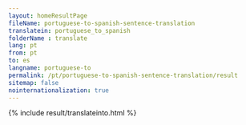 ```yaml
---
layout: homeResultPage
fileName: portuguese-to-spanish-sentence-translation
translatein: portuguese_to_spanish
folderName : translate
lang: pt
from: pt
to: es
langname: portuguese-to
permalink: /pt/portuguese-to-spanish-sentence-translation/result
sitemap: false
nointernationalization: true
---
```

{% include result/translateinto.html %}

<script src="/js/result/translation.js" data-foldername="{{page.folderName}}" data-lang="{{page.lang}}"></script>
